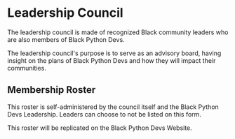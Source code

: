 # Leadership Council

The leadership council is made of recognized Black community leaders who are also members of Black Python Devs.

The leadership council's purpose is to serve as an advisory board, having insight on the plans of Black Python Devs and how they will impact their communities.

## Membership Roster

This roster is self-administered by the council itself and the Black Python Devs Leadership. Leaders can choose to not be listed on this form.

This roster will be replicated on the Black Python Devs Website.


<!-- ENTER YOUR NAME - COUNTRY - COMMUNITIES YOU REPRESENT -->
<!-- JAY MILLLER - UNITED STATES - DSF, BLACK PYTHON DEVS -->
